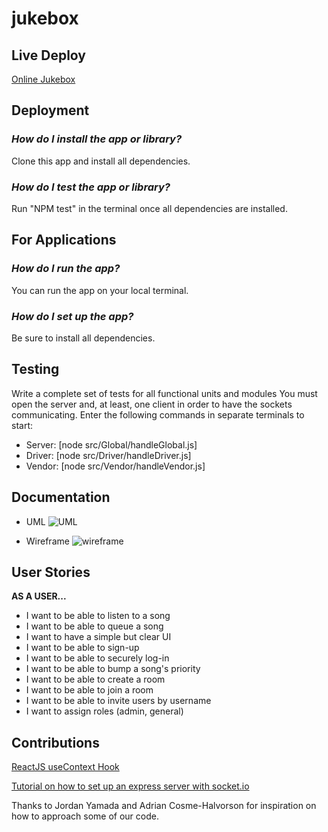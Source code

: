 # jukebox

## Live Deploy

[Online Jukebox](https://hugo-swag-dev.netlify.app/)

## Deployment

### *How do I install the app or library?*

Clone this app and install all dependencies.

### *How do I test the app or library?*

Run "NPM test" in the terminal once all dependencies are installed.

## For Applications

### *How do I run the app?*

You can run the app on your local terminal.

### *How do I set up the app?*

Be sure to install all dependencies.

## Testing

Write a complete set of tests for all functional units and modules
You must open the server and, at least, one client in order to have the sockets communicating.
Enter the following commands in separate terminals to start:

- Server: [node src/Global/handleGlobal.js]
- Driver: [node src/Driver/handleDriver.js]
- Vendor: [node src/Vendor/handleVendor.js]

## Documentation

- UML
![UML](/images/jukebox_UML.png)

- Wireframe
![wireframe](/images/jukebox_wireframe.png)

## User Stories

**AS A USER...**

- I want to be able to listen to a song
- I want to be able to queue a song
- I want to have a simple but clear UI
- I want to be able to sign-up
- I want to be able to securely log-in
- I want to be able to bump a song's priority
- I want to be able to create a room
- I want to be able to join a room
- I want to be able to invite users by username
- I want to assign roles (admin, general)

## Contributions

[ReactJS useContext Hook](https://www.geeksforgeeks.org/reactjs-usecontext-hook/)

[Tutorial on how to set up an express server with socket.io](https://www.joezimjs.com/javascript/plugging-into-socket-io-the-basics/)

Thanks to Jordan Yamada and Adrian Cosme-Halvorson for inspiration on how to approach some of our code.
